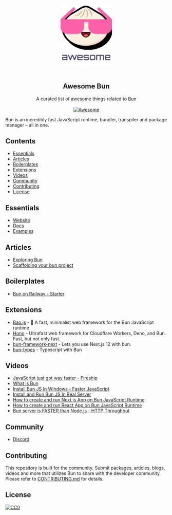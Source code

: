 <p align="center">
  <br>
  <img width="160" src="./awesome-bun.png" alt="logo of awesome-bun repository">
  <br>
  <br>
</p>

<h2 align='center'>Awesome Bun</h2>

<p align='center'>
A curated list of awesome things related to <a href='https://github.com/oven-sh/bun'>Bun</a>
<br><br>

<a href='https://github.com/sindresorhus/awesome'>
<img src='https://cdn.rawgit.com/sindresorhus/awesome/d7305f38d29fed78fa85652e3a63e154dd8e8829/media/badge.svg' alt='Awesome'>
</a>
</p>

Bun is an incredibly fast JavaScript runtime, bundler, transpiler and package manager – all in one.

## Contents
- [Essentials](#essentials)
- [Articles](#articles)
- [Boilerplates](#boilerplates)
- [Extensions](#extensions)
- [Videos](#videos)
- [Community](#community)
- [Contributing](#contributing)
- [License](#license)

## Essentials
* [Website](https://bun.sh/)
* [Docs](https://github.com/oven-sh/bun#reference)
* [Examples](https://github.com/oven-sh/bun/tree/main/examples)

## Articles
* [Exploring Bun](https://jenil777007.hashnode.dev/lets-bun)
* [Scaffolding your bun project ](https://codetea.com/scaffolding-your-bun-project-boilerplate/)

## Boilerplates
* [Bun on Railway - Starter](https://github.com/FarazPatankar/bun-on-railway)

## Extensions
* [Bao.js](https://github.com/mattreid1/baojs) - 🥟 A fast, minimalist web framework for the Bun JavaScript runtime
* [Hono](https://github.com/honojs/hono) - Ultrafast web framework for Cloudflare Workers, Deno, and Bun. Fast, but not only fast.
* [bun-framework-next](https://www.npmjs.com/package/bun-framework-next) - Lets you use Next.js 12 with bun.
* [bun-types](https://www.npmjs.com/package/bun-types) - Typescript with Bun

## Videos

* [JavaScript just got way faster - Fireship](https://www.youtube.com/watch?v=FMhScnY0dME)
* [What is Bun](https://www.youtube.com/watch?v=Rp5yvwX7orE)
* [Install Bun JS In Windows - Faster JavaScript](https://www.youtube.com/watch?v=aNL3gXW0ZuM)
* [Install and Run Bun JS In Real Server](https://www.youtube.com/watch?v=lDGrDOGyOr0)
* [How to create and run Next.js App on Bun JavaScript Runtime](https://www.youtube.com/watch?v=U4sX83dlZx8)
* [How to create and run React App on Bun JavaScript Runtime](https://www.youtube.com/watch?v=UrO2UhA8SQE)
* [Bun server is FASTER than Node.js - HTTP Throughput](https://www.youtube.com/watch?v=887G_d1OvYA)

## Community
* [Discord](https://bun.sh/discord)

## Contributing
This repository is built for the community. Submit packages, articles, blogs, videos and more that utilizes Bun to share with the developer community. Please refer to [CONTRIBUTING.md](/CONTRIBUTING.md) for details.


## License
[![CC0](http://mirrors.creativecommons.org/presskit/buttons/88x31/svg/cc-zero.svg)](http://creativecommons.org/publicdomain/zero/1.0/)
